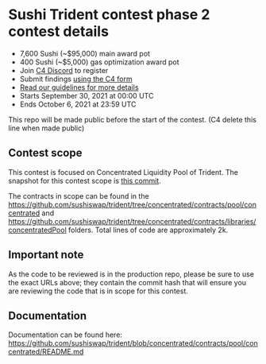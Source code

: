 # Sushi Trident contest phase 2 contest details
- 7,600 Sushi (~$95,000) main award pot
- 400 Sushi (~$5,000) gas optimization award pot
- Join [C4 Discord](https://discord.gg/EY5dvm3evD) to register
- Submit findings [using the C4 form](https://code423n4.com/2021-09-sushi-trident-contest-phase-2/submit)
- [Read our guidelines for more details](https://docs.code4rena.com/roles/wardens)
- Starts September 30, 2021 at 00:00 UTC
- Ends October 6, 2021 at 23:59 UTC

This repo will be made public before the start of the contest. (C4 delete this line when made public)

## Contest scope
This contest is focused on Concentrated Liquidity Pool of Trident. The snapshot for this contest scope is [this commit](https://github.com/sushiswap/trident/tree/c405f3402a1ed336244053f8186742d2da5975e9/contracts/pool/concentrated).

The contracts in scope can be found in the https://github.com/sushiswap/trident/tree/concentrated/contracts/pool/concentrated and https://github.com/sushiswap/trident/tree/concentrated/contracts/libraries/concentratedPool folders. 
Total lines of code are approximately 2k.

## Important note
As the code to be reviewed is in the production repo, please be sure to use the exact URLs above; they contain the commit hash that will ensure you are reviewing the code that is in scope for this contest.

## Documentation 
Documentation can be found here: https://github.com/sushiswap/trident/blob/concentrated/contracts/pool/concentrated/README.md
